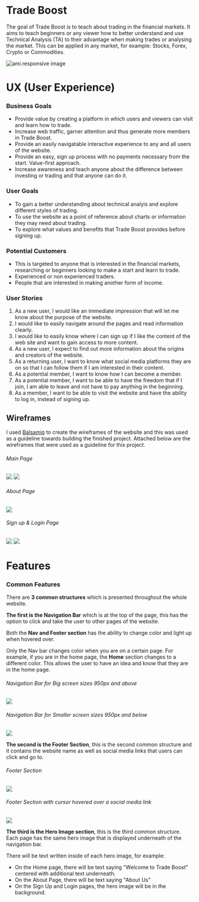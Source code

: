 # Trade Boost

The goal of Trade Boost is to teach about trading in the financial markets. It aims to teach beginners or any viewer how to better understand and use Technical Analysis (TA) to their advantage when making trades or analysing the market. This can be applied in any market, for example: Stocks, Forex, Crypto or Commodities.

![ami.responsive image](assets/images/ami-responsive.jpg)

# UX (User Experience)

### Business Goals
 - Provide value by creating a platform in which users and viewers can visit and learn how to trade.
 - Increase web traffic, garner attention and thus generate more members in Trade Boost.
 - Provide an easily navigatable interactive experience to any and all users of the website.
 - Provide an easy, sign up process with no payments necessary from the start. Value-first approach.
 - Increase awareness and teach anyone about the difference between investing or trading and that anyone can do it.

 ### User Goals
- To gain a better understanding about technical analyis and explore different styles of trading.
- To use the website as a point of reference about charts or information they may need about trading.
- To explore what values and benefits that Trade Boost provides before signing up.

### Potential Customers
- This is targeted to anyone that is interested in the financial markets, researching or beginners looking to make a start and learn to trade.
- Experienced or non experienced traders.
- People that are interested in making another form of income.

### User Stories

1. As a new user, I would like an immediate impression that will let me know about the purpose of the website.
2. I would like to easily navigate around the pages and read information clearly.
3. I would like to easily know where I can sign up if I like the content of the web site and want to gain access to more content.
4. As a new user, I expect to find out more information about the origins and creators of the website.
5. As a returning user, I want to know what social media platforms they are on so that I can follow them if I am interested in their content.
6. As a potential member, I want to know how I can become a member.
7. As a potential member, I want to be able to have the freedom that if I join, I am able to leave and not have to pay anything in the beginning.
8. As a member, I want to be able to visit the website and have the ability to log in, instead of signing up.

## Wireframes

I used [Balsamiq](https://balsamiq.com/wireframes/) to create the wireframes of the website and this was used as a guideline towards building the finished project. Attached below are the wireframes that were used as a guideline for this project.

###### Main Page

<img src="assets/images/main-page1.jpg">

<img src="assets/images/main-page2.jpg">

###### About Page

<img src="assets/images/about.page.jpg">

###### Sign up & Login Page

<img src="assets/images/signup.page.jpg">

<img src="assets/images/login.page.jpg">

# Features

### Common Features

There are **3 common structures** which is presented throughout the whole website.

**The first is the Navigation Bar** which is at the top of the page, this has the option to click and take the user to other pages of the website. 

Both the **Nav and Footer section** has the ability to change color and light up when hovered over. 

Only the Nav bar changes color when you are on a certain page. For example, if you are in the home page, the **Home** section changes to a different color. This allows the user to have an idea and know that they are in the home page.

###### Navigation Bar for Big screen sizes 950px and above

<img src="assets/images/nav-bar-big.jpg">

###### Navigation Bar for Smaller screen sizes 950px and below

<img src="assets/images/nav-bar-small.jpg">


**The second is the Footer Section**, this is the second common structure and it contains the website name as well as social media links that users can click and go to.

###### Footer Section

<img src="assets/images/footer.jpg">

###### Footer Section with cursor hovered over a social media link

<img src="assets/images/footer-hover.jpg">

**The third is the Hero Image section**, this is the third common structure. Each page has the same hero image that is displayed underneath of the navigation bar. 

There will be text written inside of each hero image, for example:
- On the Home page, there will be text saying "Welcome to Trade Boost" centered with additional text underneath.
- On the About Page, there will be text saying "About Us"
- On the Sign Up and Login pages, the hero image will be in the background.




